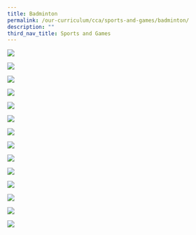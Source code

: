 ```yaml
---
title: Badminton
permalink: /our-curriculum/cca/sports-and-games/badminton/
description: ""
third_nav_title: Sports and Games
---
```

![](/images/badminton.jpeg)

![](/images/Mission%20Vision.jpeg)

![](/images/Values.jpeg)

![](/images/badminton_2.jpg)

![](/images/badminton_3.jpg)

![](/images/badminton_4.jpg)

![](/images/badminton_5.jpg)

![](/images/badminton_6.jpg)

![](/images/badminton_7.jpg)

![](/images/badminton_8.jpg)

![](/images/badminton_9.jpg)

![](/images/badminton_10.jpg)

![](/images/badminton_11.jpg)

![](/images/badminton_12.jpg)